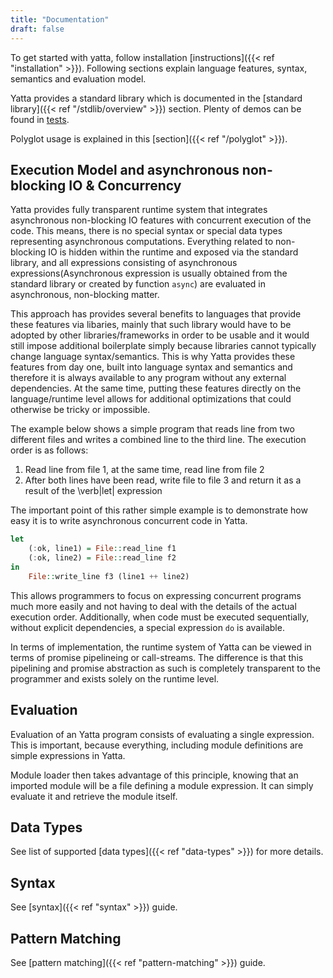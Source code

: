 ```yaml
---
title: "Documentation"
draft: false
---
```


To get started with yatta, follow installation [instructions]({{< ref "installation" >}}). Following sections explain language features, syntax, semantics and evaluation model.

Yatta provides a standard library which is documented in the [standard library]({{< ref "/stdlib/overview" >}}) section.
Plenty of demos can be found in [tests](https://github.com/yatta-lang/yatta/tree/master/language/tests).

Polyglot usage is explained in this [section]({{< ref "/polyglot" >}}).

## Execution Model and asynchronous non-blocking IO & Concurrency
Yatta provides fully transparent runtime system that integrates asynchronous non-blocking IO features with concurrent execution of the code. This means, there is no special syntax or special data types representing asynchronous computations. Everything related to non-blocking IO is hidden within the runtime and exposed via the standard library, and all expressions consisting of asynchronous expressions(Asynchronous expression is usually obtained from the standard library or created by function `async`) are evaluated in asynchronous, non-blocking matter.

This approach has provides several benefits to languages that provide these features via libaries, mainly that such library would have to be adopted by other libraries/frameworks in order to be usable and it would still impose additional boilerplate simply because libraries cannot typically change language syntax/semantics. This is why Yatta provides these features from day one, built into language syntax and semantics and therefore it is always available to any program without any external dependencies. At the same time, putting these features directly on the language/runtime level allows for additional optimizations that could otherwise be tricky or impossible.

The example below shows a simple program that reads line from two different files and writes a combined line to the third line. The execution order is as follows:

1. Read line from file 1, at the same time, read line from file 2
2. After both lines have been read, write file to file 3 and return it as a result of the \verb|let| expression

The important point of this rather simple example is to demonstrate how easy it is to write asynchronous concurrent code in Yatta.

```haskell
let
    (:ok, line1) = File::read_line f1
    (:ok, line2) = File::read_line f2
in
    File::write_line f3 (line1 ++ line2)
```

This allows programmers to focus on expressing concurrent programs much more easily and not having to deal with the details of the actual execution order. Additionally, when code must be executed sequentially, without explicit dependencies, a special expression `do` is available.

In terms of implementation, the runtime system of Yatta can be viewed in terms of promise pipelineing or call-streams. The difference is that this pipelining and promise abstraction as such is completely transparent to the programmer and exists solely on the runtime level.

## Evaluation
Evaluation of an Yatta program consists of evaluating a single expression. This is important, because everything, including module definitions are simple expressions in Yatta.

Module loader then takes advantage of this principle, knowing that an imported module will be a file defining a module expression. It can simply evaluate it and retrieve the module itself.

## Data Types
See list of supported [data types]({{< ref "data-types" >}}) for more details.

## Syntax
See [syntax]({{< ref "syntax" >}}) guide.

## Pattern Matching
See [pattern matching]({{< ref "pattern-matching" >}}) guide.

